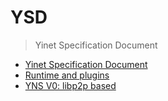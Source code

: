 # YSD

> Yinet Specification Document

- [Yinet Specification Document](ysd-0000-ysd.md)
- [Runtime and plugins](ysd-0001-runtime.md)
- [YNS V0: libp2p based](ysd-0002-pns-v0.md)


